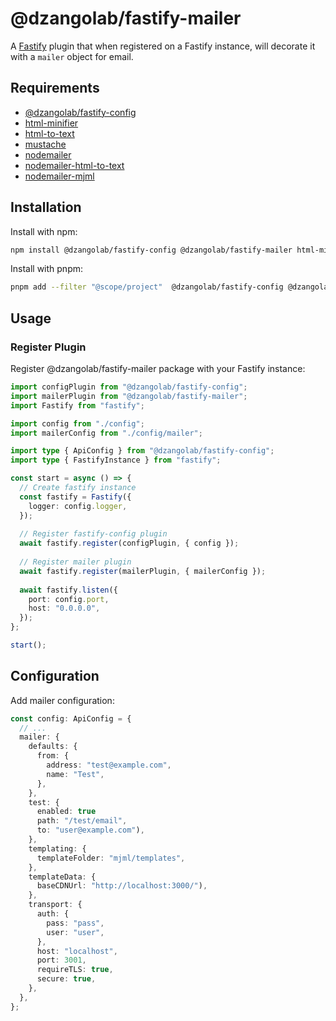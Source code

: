 # @dzangolab/fastify-mailer

A [Fastify](https://github.com/fastify/fastify) plugin that when registered on a Fastify instance, will decorate it with a `mailer` object for email.

## Requirements

- [@dzangolab/fastify-config](../config/)
- [html-minifier](https://github.com/kangax/html-minifier)
- [html-to-text](https://github.com/html-to-text/node-html-to-text)
- [mustache](https://github.com/janl/mustache.js)
- [nodemailer](https://github.com/nodemailer/nodemailer)
- [nodemailer-html-to-text](https://github.com/andris9/nodemailer-html-to-text)
- [nodemailer-mjml](https://github.com/Thomascogez/nodemailer-mjml)

## Installation

Install with npm:

```bash
npm install @dzangolab/fastify-config @dzangolab/fastify-mailer html-minifier html-to-text mustache nodemailer nodemailer nodemailer-html-to-text nodemailer-mjml
```

Install with pnpm:

```bash
pnpm add --filter "@scope/project"  @dzangolab/fastify-config @dzangolab/fastify-mailer html-minifier html-to-text mustache nodemailer nodemailer nodemailer-html-to-text nodemailer-mjml
```

## Usage

### Register Plugin

Register @dzangolab/fastify-mailer package with your Fastify instance:

```typescript
import configPlugin from "@dzangolab/fastify-config";
import mailerPlugin from "@dzangolab/fastify-mailer";
import Fastify from "fastify";

import config from "./config";
import mailerConfig from "./config/mailer";

import type { ApiConfig } from "@dzangolab/fastify-config";
import type { FastifyInstance } from "fastify";

const start = async () => {
  // Create fastify instance
  const fastify = Fastify({
    logger: config.logger,
  });
  
  // Register fastify-config plugin
  await fastify.register(configPlugin, { config });
  
  // Register mailer plugin
  await fastify.register(mailerPlugin, { mailerConfig });
  
  await fastify.listen({
    port: config.port,
    host: "0.0.0.0",
  });
};

start();
```

## Configuration

Add mailer configuration:

```typescript
const config: ApiConfig = {
  // ...
  mailer: {
    defaults: {
      from: {
        address: "test@example.com",
        name: "Test",
      },
    },
    test: {
      enabled: true
      path: "/test/email",
      to: "user@example.com"),
    },
    templating: {
      templateFolder: "mjml/templates",
    },
    templateData: {
      baseCDNUrl: "http://localhost:3000/"),
    },
    transport: {
      auth: {
        pass: "pass",
        user: "user",
      },
      host: "localhost",
      port: 3001,
      requireTLS: true,
      secure: true,
    },
  },
};
```
